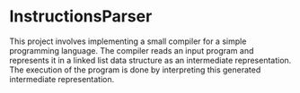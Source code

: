 # InstructionsParser
This project involves implementing a small compiler for a simple programming language. The compiler reads an input program and represents it in a linked list data structure as an intermediate representation. The execution of the program is done by interpreting this generated intermediate representation.
